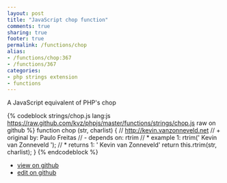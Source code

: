 ```yaml
---
layout: post
title: "JavaScript chop function"
comments: true
sharing: true
footer: true
permalink: /functions/chop
alias:
- /functions/chop:367
- /functions/367
categories:
- php strings extension
- functions
---
```

A JavaScript equivalent of PHP's chop

<!-- more -->

{% codeblock strings/chop.js lang:js https://raw.github.com/kvz/phpjs/master/functions/strings/chop.js raw on github %}
function chop (str, charlist) {
    // http://kevin.vanzonneveld.net
    // +   original by: Paulo Freitas
    // -    depends on: rtrim
    // *     example 1: rtrim('    Kevin van Zonneveld    ');
    // *     returns 1: '    Kevin van Zonneveld'
    return this.rtrim(str, charlist);
}
{% endcodeblock %}

 - [view on github](https://github.com/kvz/phpjs/blob/master/functions/strings/chop.js)
 - [edit on github](https://github.com/kvz/phpjs/edit/master/functions/strings/chop.js)


